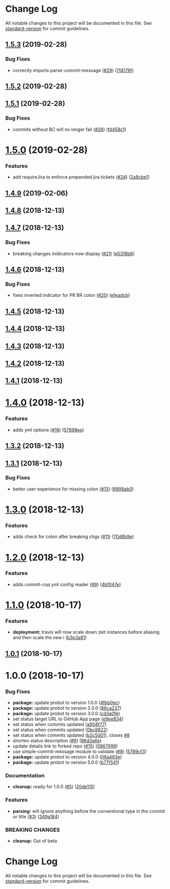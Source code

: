 # Change Log

All notable changes to this project will be documented in this file. See [standard-version](https://github.com/conventional-changelog/standard-version) for commit guidelines.

<a name="1.5.3"></a>
## [1.5.3](https://github.com/zieka/commit-cop/compare/v1.5.1...v1.5.3) (2019-02-28)


### Bug Fixes

* correctly imports parse-commit-message ([#29](https://github.com/zieka/commit-cop/issues/29)) ([7f4179f](https://github.com/zieka/commit-cop/commit/7f4179f))



<a name="1.5.2"></a>
## [1.5.2](https://github.com/zieka/commit-cop/compare/v1.5.1...v1.5.2) (2019-02-28)



<a name="1.5.1"></a>
## [1.5.1](https://github.com/zieka/commit-cop/compare/v1.5.0...v1.5.1) (2019-02-28)


### Bug Fixes

* commits without BC will no longer fail ([#26](https://github.com/zieka/commit-cop/issues/26)) ([fd458c1](https://github.com/zieka/commit-cop/commit/fd458c1))



<a name="1.5.0"></a>
# [1.5.0](https://github.com/zieka/commit-cop/compare/v1.4.9...v1.5.0) (2019-02-28)


### Features

* add requireJira to enforce prepended jira tickets ([#24](https://github.com/zieka/commit-cop/issues/24)) ([2a8cbe1](https://github.com/zieka/commit-cop/commit/2a8cbe1))



<a name="1.4.9"></a>
## [1.4.9](https://github.com/zieka/commit-cop/compare/v1.4.8...v1.4.9) (2019-02-06)



<a name="1.4.8"></a>
## [1.4.8](https://github.com/zieka/commit-cop/compare/v1.4.7...v1.4.8) (2018-12-13)



<a name="1.4.7"></a>
## [1.4.7](https://github.com/zieka/commit-cop/compare/v1.4.6...v1.4.7) (2018-12-13)


### Bug Fixes

* breaking changes inidicators now display ([#21](https://github.com/zieka/commit-cop/issues/21)) ([e5318b6](https://github.com/zieka/commit-cop/commit/e5318b6))



<a name="1.4.6"></a>
## [1.4.6](https://github.com/zieka/commit-cop/compare/v1.4.5...v1.4.6) (2018-12-13)


### Bug Fixes

* fixes inverted indicator for PR BR colon ([#20](https://github.com/zieka/commit-cop/issues/20)) ([efeadcb](https://github.com/zieka/commit-cop/commit/efeadcb))



<a name="1.4.5"></a>
## [1.4.5](https://github.com/zieka/commit-cop/compare/v1.4.4...v1.4.5) (2018-12-13)



<a name="1.4.4"></a>
## [1.4.4](https://github.com/zieka/commit-cop/compare/v1.4.3...v1.4.4) (2018-12-13)



<a name="1.4.3"></a>
## [1.4.3](https://github.com/zieka/commit-cop/compare/v1.4.2...v1.4.3) (2018-12-13)



<a name="1.4.2"></a>
## [1.4.2](https://github.com/zieka/commit-cop/compare/v1.4.1...v1.4.2) (2018-12-13)



<a name="1.4.1"></a>
## [1.4.1](https://github.com/zieka/commit-cop/compare/v1.4.0...v1.4.1) (2018-12-13)



<a name="1.4.0"></a>
# [1.4.0](https://github.com/zieka/commit-cop/compare/v1.3.2...v1.4.0) (2018-12-13)


### Features

* adds yml options ([#16](https://github.com/zieka/commit-cop/issues/16)) ([57898ee](https://github.com/zieka/commit-cop/commit/57898ee))



<a name="1.3.2"></a>
## [1.3.2](https://github.com/zieka/commit-cop/compare/v1.3.1...v1.3.2) (2018-12-13)



<a name="1.3.1"></a>
## [1.3.1](https://github.com/zieka/commit-cop/compare/v1.3.0...v1.3.1) (2018-12-13)


### Bug Fixes

* better user experience for missing colon ([#13](https://github.com/zieka/commit-cop/issues/13)) ([6998ab0](https://github.com/zieka/commit-cop/commit/6998ab0))



<a name="1.3.0"></a>
# [1.3.0](https://github.com/zieka/commit-cop/compare/v1.2.0...v1.3.0) (2018-12-13)


### Features

* adds check for colon after breaking chgs ([#11](https://github.com/zieka/commit-cop/issues/11)) ([70d8b9e](https://github.com/zieka/commit-cop/commit/70d8b9e))



<a name="1.2.0"></a>
# [1.2.0](https://github.com/zieka/commit-cop/compare/v1.1.0...v1.2.0) (2018-12-13)


### Features

* adds commit-cop.yml config reader ([#9](https://github.com/zieka/commit-cop/issues/9)) ([4bf047e](https://github.com/zieka/commit-cop/commit/4bf047e))



<a name="1.1.0"></a>
# [1.1.0](https://github.com/zieka/commit-cop/compare/v1.0.1...v1.1.0) (2018-10-17)


### Features

* **deployment:** travis will now scale down zeit instances before aliasing and then scale the new i ([b3e3a81](https://github.com/zieka/commit-cop/commit/b3e3a81))



<a name="1.0.1"></a>
## [1.0.1](https://github.com/zieka/commit-cop/compare/v1.0.0...v1.0.1) (2018-10-17)



<a name="1.0.0"></a>

# 1.0.0 (2018-10-17)

### Bug Fixes

-   **package:** update probot to version 1.0.0 ([4fbb0ec](https://github.com/zieka/commit-cop/commit/4fbb0ec))
-   **package:** update probot to version 2.0.0 ([88ca237](https://github.com/zieka/commit-cop/commit/88ca237))
-   **package:** update probot to version 3.0.0 ([cd3a0fe](https://github.com/zieka/commit-cop/commit/cd3a0fe))
-   set status target URL to GitHub App page ([e9ee834](https://github.com/zieka/commit-cop/commit/e9ee834))
-   set status when commits updated ([a904f77](https://github.com/zieka/commit-cop/commit/a904f77))
-   set status when commits updated ([0bc8822](https://github.com/zieka/commit-cop/commit/0bc8822))
-   set status when commits updated ([b2c5d01](https://github.com/zieka/commit-cop/commit/b2c5d01)), closes [#8](https://github.com/zieka/commit-cop/issues/8)
-   shorten status description ([#9](https://github.com/zieka/commit-cop/issues/9)) ([86d3a6e](https://github.com/zieka/commit-cop/commit/86d3a6e))
-   update details link to forked repo ([#15](https://github.com/zieka/commit-cop/issues/15)) ([0867999](https://github.com/zieka/commit-cop/commit/0867999))
-   use simple-commit-message module to validate ([#8](https://github.com/zieka/commit-cop/issues/8)) ([5789cf3](https://github.com/zieka/commit-cop/commit/5789cf3))
-   **package:** update probot to version 4.0.0 ([06a463e](https://github.com/zieka/commit-cop/commit/06a463e))
-   **package:** update probot to version 5.0.0 ([b77f541](https://github.com/zieka/commit-cop/commit/b77f541))

### Documentation

-   **cleanup:** ready for 1.0.0 ([#5](https://github.com/zieka/commit-cop/issues/5)) ([20de115](https://github.com/zieka/commit-cop/commit/20de115))

### Features

-   **parsing:** will ignore anything before the conventional type in the commit or title ([#3](https://github.com/zieka/commit-cop/issues/3)) ([349a184](https://github.com/zieka/commit-cop/commit/349a184))

### BREAKING CHANGES

-   **cleanup:** Out of beta

# Change Log

All notable changes to this project will be documented in this file. See [standard-version](https://github.com/conventional-changelog/standard-version) for commit guidelines.
